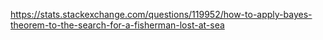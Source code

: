 https://stats.stackexchange.com/questions/119952/how-to-apply-bayes-theorem-to-the-search-for-a-fisherman-lost-at-sea
